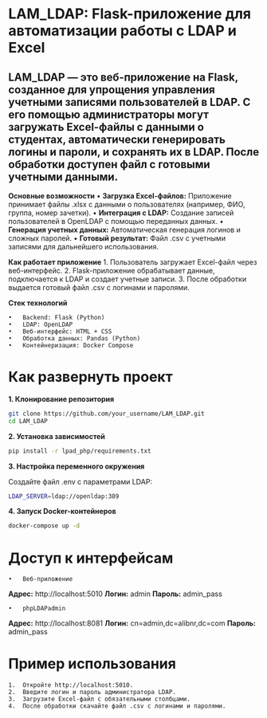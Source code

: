 # LAM_LDAP: Flask-приложение для автоматизации работы с LDAP и Excel

## LAM_LDAP — это веб-приложение на Flask, созданное для упрощения управления учетными записями пользователей в LDAP. С его помощью администраторы могут загружать Excel-файлы с данными о студентах, автоматически генерировать логины и пароли, и сохранять их в LDAP. После обработки доступен файл с готовыми учетными данными.

**Основные возможности**
	•	**Загрузка Excel-файлов:** Приложение принимает файлы .xlsx с данными о пользователях (например, ФИО, группа, номер зачетки).
	•	**Интеграция с LDAP:** Создание записей пользователей в OpenLDAP с помощью переданных данных.
	•	**Генерация учетных данных:** Автоматическая генерация логинов и сложных паролей.
	•	**Готовый результат:** Файл .csv с учетными записями для дальнейшего использования.

**Как работает приложение**
	1.	Пользователь загружает Excel-файл через веб-интерфейс.
	2.	Flask-приложение обрабатывает данные, подключается к LDAP и создает учетные записи.
	3.	После обработки выдается готовый файл .csv с логинами и паролями.

**Стек технологий**

	•	Backend: Flask (Python)
	•	LDAP: OpenLDAP
	•	Веб-интерфейс: HTML + CSS
	•	Обработка данных: Pandas (Python)
	•	Контейнеризация: Docker Compose

# Как развернуть проект

**1. Клонирование репозитория**

```bash
git clone https://github.com/your_username/LAM_LDAP.git
cd LAM_LDAP
```

**2. Установка зависимостей**

```bash
pip install -r lpad_php/requirements.txt
```

**3. Настройка переменного окружения**

Создайте файл .env с параметрами LDAP:

```bash
LDAP_SERVER=ldap://openldap:389
```

**4. Запуск Docker-контейнеров**

```bash
docker-compose up -d
```

# Доступ к интерфейсам


	•	Веб-приложение
**Адрес:** http://localhost:5010
**Логин:** admin
**Пароль:** admin_pass


	•	phpLDAPadmin
**Адрес:** http://localhost:8081
**Логин:** cn=admin,dc=alibnr,dc=com
**Пароль:** admin_pass


# Пример использования

	1.	Откройте http://localhost:5010.
	2.	Введите логин и пароль администратора LDAP.
	3.	Загрузите Excel-файл с обязательными столбцами.
	4.	После обработки скачайте файл .csv с логинами и паролями.
